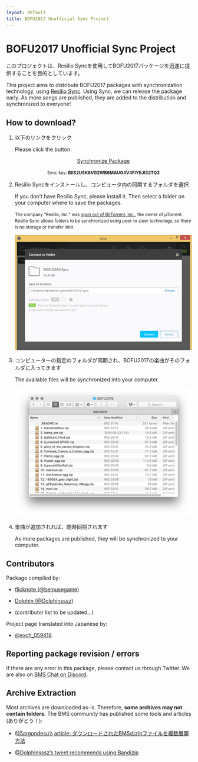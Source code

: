```yaml
---
layout: default
title: BOFU2017 Unofficial Sync Project
---
```


# BOFU2017 Unofficial Sync Project

このプロジェクトは、Resilio Syncを使用してBOFU2017パッケージを迅速に提供することを目的としています。

This project aims to distribute BOFU2017 packages with synchronization technology, using [Resilio Sync](https://getsync.com/individuals/).
Using Sync, we can release the package early.
As more songs are published, they are added to the distribution and synchronized to everyone!



## How to download?

1. 以下のリンクをクリック

   Please click the button:

   <p align="center"><a href="https://link.resilio.com/#f=BOFU2017&amp;t=1&amp;s=63CXW7NCWBLOJTN56QAWBIGCVFYRRBJL&amp;i=CEDJZY5VNWRVZRAISL6SDFVTTK5ZRAXCZ&amp;v=2.5" class="dl">Synchronize Package</a></p>

   <p align="center"><small>Sync key: <strong>BIIS2USK6VG2WB6MAUG4V4FIYEJI32TQ3</strong></small></p>

2. Resilio Syncをインストールし、コンピュータ内の同期するフォルダを選択

   If you don’t have Resilio Sync, please install it.
   Then select a folder on your computer where to save the packages.

   <small>The company “Resilio, Inc.” was [spun out of BitTorrent, Inc.](https://getsync.com/about/), the owner of μTorrent.
   Resilio Sync allows folders to be synchronized using peer-to-peer technology,
   so there is no storage or transfer limit.</small>

   ![Sync screenshot](sync.png)

3. コンピューターの指定のフォルダが同期され、BOFU2017の楽曲がそのフォルダに入ってきます

   The available files will be synchronized into your computer.

   ![Sync screenshot](folder.png)

4. 楽曲が追加されれば、随時同期されます

   As more packages are published, they will be synchronized to your computer.



## Contributors

Package compiled by:

- [flicknote (@bemusegame)](https://twitter.com/bemusegame)

- [Dolphin (@Dolphinsssz)](https://twitter.com/Dolphinsssz)

- (contributor list to be updated...)

Project page translated into Japanese by:

- [@exch_059418](https://twitter.com/exch_059418).



## Reporting package revision / errors

If there are any error in this package, please contact us through Twitter.
We are also on [BMS Chat on Discord](https://discordapp.com/invite/0lUN07Rj1O8Sdctv).


## Archive Extraction

Most archives are downloaded as-is. Therefore, __some archives may not contain folders.__ The BMS community has published some tools and articles (ありがとう！):

- [@5argondesu’s](https://twitter.com/5argondesu/status/783980436003237888) [article: ダウンロードされたBMSのzipファイルを複数展開方法](http://qiita.com/5argon/items/cc7d7d9a652f57589674)

- [@Dolphinsssz’s tweet recommends using Bandizip](https://twitter.com/Dolphinsssz/status/783047901949952000)
